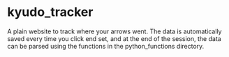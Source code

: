 # kyudo_tracker

A plain website to track where your arrows went. The data is automatically saved every time you click end set, and at the end of the session, the data can be parsed using the functions in the python_functions directory.
